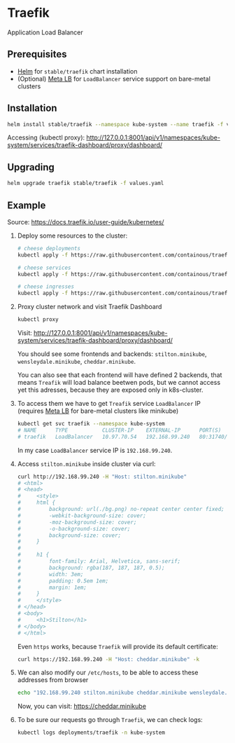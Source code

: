 # Traefik
Application Load Balancer

## Prerequisites

- [Helm](../helm/README.md) for `stable/traefik` chart installation
- (Optional) [Meta LB](../metal-lb/README.md) for `LoadBalancer` service support on bare-metal clusters

## Installation

```bash
helm install stable/traefik --namespace kube-system --name traefik -f values.yaml
```

Accessing (kubectl proxy): 
http://127.0.0.1:8001/api/v1/namespaces/kube-system/services/traefik-dashboard/proxy/dashboard/

## Upgrading

```bash
helm upgrade traefik stable/traefik -f values.yaml
```

## Example
Source: https://docs.traefik.io/user-guide/kubernetes/

1. Deploy some resources to the cluster:

    ```bash
    # cheese deployments
    kubectl apply -f https://raw.githubusercontent.com/containous/traefik/master/examples/k8s/cheese-deployments.yaml

    # cheese services
    kubectl apply -f https://raw.githubusercontent.com/containous/traefik/master/examples/k8s/cheese-services.yaml

    # cheese ingresses
    kubectl apply -f https://raw.githubusercontent.com/containous/traefik/master/examples/k8s/cheese-ingress.yaml
    ```

2. Proxy cluster network and visit Traefik Dashboard

    ```bash
    kubectl proxy
    ```
    Visit: http://127.0.0.1:8001/api/v1/namespaces/kube-system/services/traefik-dashboard/proxy/dashboard/
    
    You should see some frontends and backends: `stilton.minikube`, `wensleydale.minikube`, `cheddar.minikube`.

    You can also see that each frontend will have defined 2 backends, that means `Treafik` will load balance beetwen pods, but we cannot access yet this adresses, because they are exposed only in k8s-cluster.

3. To access them we have to get `Treafik` service `LoadBalancer` IP (requires [Meta LB](../metal-lb/README.md) for bare-metal clusters like minikube)

    ```bash
    kubectl get svc traefik --namespace kube-system   
    # NAME      TYPE           CLUSTER-IP    EXTERNAL-IP      PORT(S)                      AGE
    # traefik   LoadBalancer   10.97.70.54   192.168.99.240   80:31740/TCP,443:31601/TCP   10m 
    ```

    In my case `LoadBalancer` service IP is `192.168.99.240`.

4. Access `stilton.minikube` inside cluster via curl:

    ```bash
    curl http://192.168.99.240 -H "Host: stilton.minikube"
    # <html>
    # <head>
    #     <style>
    #     html { 
    #         background: url(./bg.png) no-repeat center center fixed; 
    #         -webkit-background-size: cover;
    #         -moz-background-size: cover;
    #         -o-background-size: cover;
    #         background-size: cover;
    #     }
    # 
    #     h1 {
    #         font-family: Arial, Helvetica, sans-serif;
    #         background: rgba(187, 187, 187, 0.5);
    #         width: 3em;
    #         padding: 0.5em 1em;
    #         margin: 1em;
    #     }
    #     </style>
    # </head>
    # <body>
    #     <h1>Stilton</h1>
    # </body>
    # </html>
    ```

    Even `https` works, because `Traefik` will provide its default certificate:

    ```bash
    curl https://192.168.99.240 -H "Host: cheddar.minikube" -k
    ```

5. We can also modify our `/etc/hosts`, to be able to access these addresses from browser

    ```bash
    echo "192.168.99.240 stilton.minikube cheddar.minikube wensleydale.minikube" | sudo tee -a /etc/hosts
    ```

    Now, you can visit: https://cheddar.minikube

6. To be sure our requests go through `Traefik`, we can check logs:

    ```bash
    kubectl logs deployments/traefik -n kube-system
    ```